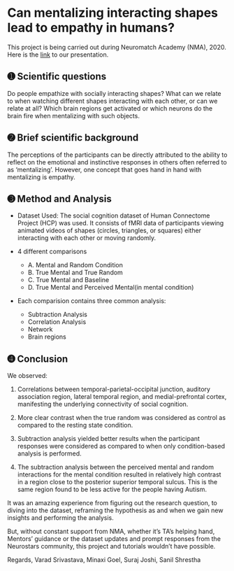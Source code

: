 # Can mentalizing interacting shapes lead to empathy in humans?

This project is being carried out during Neuromatch Academy (NMA), 2020. Here is the [link](https://www.youtube.com/watch?v=ZSeQvp-rpTE) to our presentation.

## ➊ Scientific questions
Do people empathize with socially interacting shapes?  What can we relate to when watching different shapes interacting with each other, or can we relate at all? Which brain regions get activated or which neurons do the brain fire when mentalizing with such objects.

## ➋ Brief scientific background 
The perceptions of the participants can be directly attributed to the ability to reflect on the emotional and instinctive responses in others often referred to as ‘mentalizing’. However, one concept that goes hand in hand with mentalizing is empathy. 

## ➌ Method and Analysis
- Dataset Used: 
The social cognition dataset of Human Connectome Project (HCP) was used. It consists of fMRI data of participants viewing animated videos of shapes (circles, triangles, or squares) either interacting with each other or moving randomly.

- 4 different comparisons

  - A. Mental and Random Condition
  - B. True Mental and True Random 
  - C. True Mental and Baseline
  - D. True Mental and Perceived Mental(in mental condition)
  
- Each comparision contains three common analysis:
  - Subtraction Analysis
  - Correlation Analysis
  - Network
  - Brain regions

## ➍ Conclusion
We observed:
1. Correlations between temporal-parietal-occipital junction, auditory association region, lateral temporal region, and medial-prefrontal cortex, manifesting the underlying connectivity of social cognition.

2. More clear contrast when the true random was considered as control as compared to the resting state condition.

3. Subtraction analysis yielded better results when the participant responses were considered as compared to when only condition-based analysis is performed.

4. The subtraction analysis between the perceived mental and random interactions for the mental condition resulted in relatively high contrast in a region close to the posterior superior temporal sulcus. This is the same region found to be less active for the people having Autism.

It was an amazing experience from figuring out the research question, to diving into the dataset, reframing the hypothesis as and when we gain new insights and performing the analysis.

But, without constant support from NMA, whether it’s TA’s helping hand, Mentors’ guidance or the dataset updates and prompt responses from the Neurostars community, this project and tutorials wouldn’t have possible.

Regards,
Varad Srivastava, Minaxi Goel, Suraj Joshi, Sanil Shrestha
